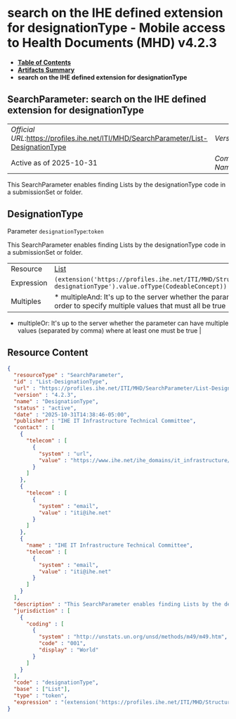 # search on the IHE defined extension for designationType - Mobile access to Health Documents (MHD) v4.2.3

* [**Table of Contents**](toc.md)
* [**Artifacts Summary**](artifacts.md)
* **search on the IHE defined extension for designationType**

## SearchParameter: search on the IHE defined extension for designationType 

| | |
| :--- | :--- |
| *Official URL*:https://profiles.ihe.net/ITI/MHD/SearchParameter/List-DesignationType | *Version*:4.2.3 |
| Active as of 2025-10-31 | *Computable Name*:DesignationType |

 
This SearchParameter enables finding Lists by the designationType code in a submissionSet or folder. 

## DesignationType

Parameter `designationType`:`token`

This SearchParameter enables finding Lists by the designationType code in a submissionSet or folder.

| | |
| :--- | :--- |
| Resource | [List](http://hl7.org/fhir/R4/list.html) |
| Expression | `(extension('https://profiles.ihe.net/ITI/MHD/StructureDefinition/ihe-designationType').value.ofType(CodeableConcept))` |
| Multiples | * multipleAnd: It's up to the server whether the parameter may repeat in order to specify multiple values that must all be true
* multipleOr: It's up to the server whether the parameter can have multiple values (separated by comma) where at least one must be true
 |



## Resource Content

```json
{
  "resourceType" : "SearchParameter",
  "id" : "List-DesignationType",
  "url" : "https://profiles.ihe.net/ITI/MHD/SearchParameter/List-DesignationType",
  "version" : "4.2.3",
  "name" : "DesignationType",
  "status" : "active",
  "date" : "2025-10-31T14:38:46-05:00",
  "publisher" : "IHE IT Infrastructure Technical Committee",
  "contact" : [
    {
      "telecom" : [
        {
          "system" : "url",
          "value" : "https://www.ihe.net/ihe_domains/it_infrastructure/"
        }
      ]
    },
    {
      "telecom" : [
        {
          "system" : "email",
          "value" : "iti@ihe.net"
        }
      ]
    },
    {
      "name" : "IHE IT Infrastructure Technical Committee",
      "telecom" : [
        {
          "system" : "email",
          "value" : "iti@ihe.net"
        }
      ]
    }
  ],
  "description" : "This SearchParameter enables finding Lists by the designationType code in a submissionSet or folder.",
  "jurisdiction" : [
    {
      "coding" : [
        {
          "system" : "http://unstats.un.org/unsd/methods/m49/m49.htm",
          "code" : "001",
          "display" : "World"
        }
      ]
    }
  ],
  "code" : "designationType",
  "base" : ["List"],
  "type" : "token",
  "expression" : "(extension('https://profiles.ihe.net/ITI/MHD/StructureDefinition/ihe-designationType').value.ofType(CodeableConcept))"
}

```
